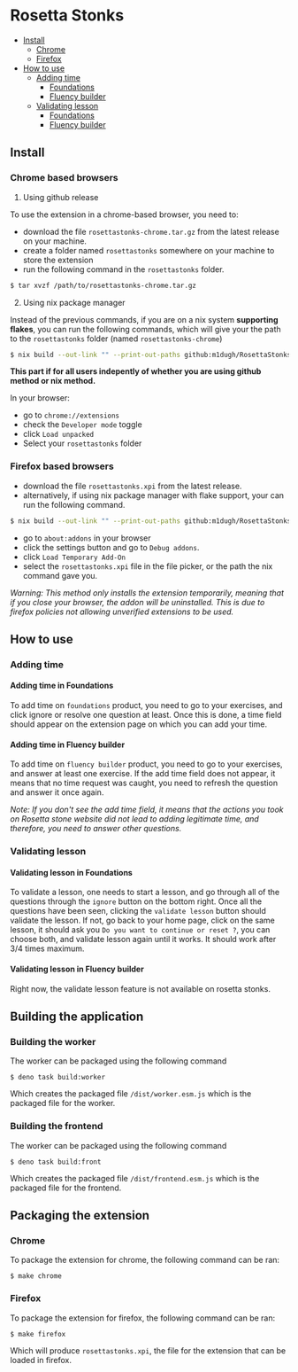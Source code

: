 # Rosetta Stonks

- [Install](#install)
    - [Chrome](#chrome-based-browsers)
    - [Firefox](#firefox-based-browsers)
- [How to use](#how-to-use)
    - [Adding time](#adding-time)
        - [Foundations](#adding-time-in-foundations)
        - [Fluency builder](#adding-time-in-fluency-builder)
    - [Validating lesson](#validating-lesson)
        - [Foundations](#validating-lesson-in-foundations)
        - [Fluency builder](#validating-lesson-in-fluency-builder)


## Install

### Chrome based browsers

1. Using github release

To use the extension in a chrome-based browser, you need to:
- download the file `rosettastonks-chrome.tar.gz` from the latest release on
  your machine.
- create a folder named `rosettastonks` somewhere on your machine to store the
  extension
- run the following command in the `rosettastonks` folder.
```bash
$ tar xvzf /path/to/rosettastonks-chrome.tar.gz
```

2. Using nix package manager

Instead of the previous commands, if you are on a nix system **supporting
flakes**, you can run the following commands, which will give your the path to
the `rosettastonks` folder (named `rosettastonks-chrome`)

```bash
$ nix build --out-link "" --print-out-paths github:m1dugh/RosettaStonks#chrome
```

**This part if for all users indepently of whether you are using github method
or nix method.**

In your browser:
- go to `chrome://extensions`
- check the `Developer mode` toggle
- click `Load unpacked`
- Select your `rosettastonks` folder

### Firefox based browsers

- download the file `rosettastonks.xpi` from the latest release.
- alternatively, if using nix package manager with flake support, your can run
  the following command.
```bash
$ nix build --out-link "" --print-out-paths github:m1dugh/RosettaStonks#mozilla
```
- go to `about:addons` in your browser
- click the settings button and go to `Debug addons`.
- click `Load Temporary Add-On`
- select the `rosettastonks.xpi` file in the file picker, or the path the nix
  command gave you.

*Warning: This method only installs the extension temporarily, meaning that if
you close your browser, the addon will be uninstalled. This is due to firefox
policies not allowing unverified extensions to be used.*

## How to use

### Adding time

#### Adding time in Foundations

To add time on `foundations` product, you need to go to your exercises, and
click ignore or resolve one question at least. Once this is done, a time field
should appear on the extension page on which you can add your time.

#### Adding time in Fluency builder

To add time on `fluency builder` product, you need to go to your exercises, and
answer at least one exercise. If the add time field does not appear, it means
that no time request was caught, you need to refresh the question and answer it
once again.

*Note: If you don't see the add time field, it means that the actions you took
on Rosetta stone website did not lead to adding legitimate time, and therefore,
you need to answer other questions.*

### Validating lesson

#### Validating lesson in Foundations

To validate a lesson, one needs to start a lesson, and go through all of the
questions through the `ignore` button on the bottom right. Once all the
questions have been seen, clicking the `validate lesson` button should validate
the lesson. If not, go back to your home page, click on the same lesson, it
should ask you `Do you want to continue or reset ?`, you can choose both, and
validate lesson again until it works. It should work after 3/4 times maximum.


#### Validating lesson in Fluency builder

Right now, the validate lesson feature is not available on rosetta stonks.


## Building the application

### Building the worker

The worker can be packaged using the following command
```
$ deno task build:worker
```

Which creates the packaged file `/dist/worker.esm.js` which is the packaged
file for the worker.

### Building the frontend

The worker can be packaged using the following command
```
$ deno task build:front
```

Which creates the packaged file `/dist/frontend.esm.js` which is the packaged
file for the frontend.

## Packaging the extension

### Chrome

To package the extension for chrome, the following command can be ran:

```
$ make chrome
```

### Firefox

To package the extension for firefox, the following command can be ran:

```
$ make firefox
```

Which will produce `rosettastonks.xpi`, the file for the extension that can be
loaded in firefox.
